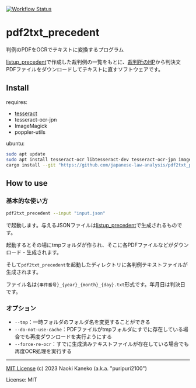 [![Workflow Status](https://github.com/japanese-law-analysis/pdf2txt_precedent/workflows/Rust%20CI/badge.svg)](https://github.com/japanese-law-analysis/pdf2txt_precedent/actions?query=workflow%3A%22Rust%2BCI%22)

# pdf2txt_precedent

判例のPDFをOCRでテキストに変換するプログラム

[listup_precedent](https://github.com/japanese-law-analysis/listup_precedent)で作成した裁判例の一覧をもとに、[裁判所のHP](https://www.courts.go.jp)から判決文PDFファイルをダウンロードしてテキストに直すソフトウェアです。

## Install
requires:
- [tesseract](https://github.com/tesseract-ocr/tesseract)
- tesseract-ocr-jpn
- ImageMagick
- poppler-utils

ubuntu:
```sh
sudo apt update
sudo apt install tesseract-ocr libtesseract-dev tesseract-ocr-jpn imagemagick poppler-utils
cargo install --git "https://github.com/japanese-law-analysis/pdf2txt_precedent.git"
```

## How to use

### 基本的な使い方

```sh
pdf2txt_precedent --input "input.json"
```

で起動します。与えるJSONファイルは[listup_precedent](https://github.com/japanese-law-analysis/listup_precedent)で生成されるものです。

起動するとその場にtmpフォルダが作られ、そこに各PDFファイルなどがダウンロード・生成されます。

そして`pdf2txt_precedent`を起動したディレクトリに各判例テキストファイルが生成されます。

ファイル名は`{事件番号}_{year}_{month}_{day}.txt`形式です。年月日は判決日です。

### オプション

- `--tmp`：一時フォルダのフォルダ名を変更することができる
- `--do-not-use-cache`：PDFファイルがtmpフォルダにすでに存在している場合でも再度ダウンロードを実行ようにする
- `--force-re-ocr`：すでに生成済みテキストファイルが存在している場合でも再度OCR処理を実行する

---
[MIT License](https://github.com/japanese-law-analysis/pdf2txt_precedent/blob/master/LICENSE)
(c) 2023 Naoki Kaneko (a.k.a. "puripuri2100")


License: MIT
